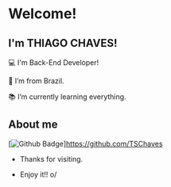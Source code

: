 # Welcome!

 

## I'm THIAGO CHAVES!

 

:computer: I'm Back-End Developer!

:house_with_garden: I’m from Brazil.

:books: I’m currently learning everything.


 

## About me

[![Github Badge](https://img.shields.io/badge/-Github-000?style=flat-square&logo=Github&logoColor=white&link=https://github.com/TSChaves)]https://github.com/TSChaves

- Thanks for visiting.

- Enjoy it!! o/
